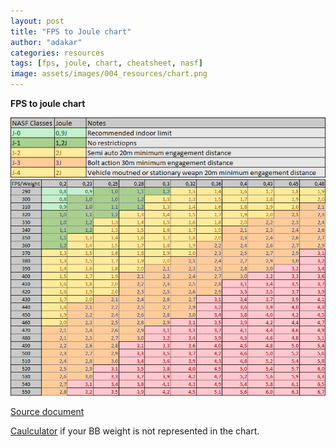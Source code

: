 ```yaml
---
layout: post
title: "FPS to Joule chart"
author: "adakar"
categories: resources
tags: [fps, joule, chart, cheatsheet, nasf]
image: assets/images/004_resources/chart.png
---
```

**FPS to joule chart**

<div class="image-thumbnail">
	<img src="/assets/images/004_resources/chart1-legend.png"/>
</div>


<div class="image-thumbnail">
	<a href="/assets/images/004_resources/chart1.png">
		<img src="/assets/images/004_resources/chart1.png" width="640"/>
	</a>
</div>

[Source document](/assets/files/nasf-fps-joule-chart.xlsx)

[Caulculator](https://airsoftnorge.com/fps-to-joule-calculator/) if your BB weight is not represented in the chart.


